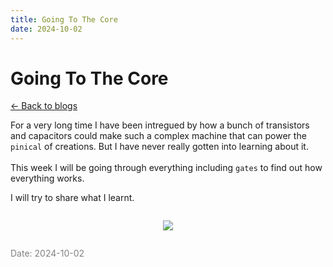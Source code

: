 ```yaml
---
title: Going To The Core
date: 2024-10-02
---
```


# Going To The Core

[<- Back to blogs](/blog)

For a very long time I have been intregued by how a bunch of transistors and capacitors could make such a complex machine that can power the `pinical` of creations. But I have never really gotten into learning about it. <br /> <br />
This week I will be going through everything including `gates` to find out how everything works. <br /> 

I will try to share what I learnt.

<div style="display:flex; justify-content: center;">

<img style="max-width: 200px;" src="/mascot/computer-sleeping.png"></img>

</div>

<span style="color: gray; font-size: 14px;">Date: 2024-10-02</span>